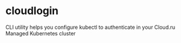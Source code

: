 # cloudlogin
CLI utility helps you configure kubectl to authenticate in your Cloud.ru Managed Kubernetes cluster
